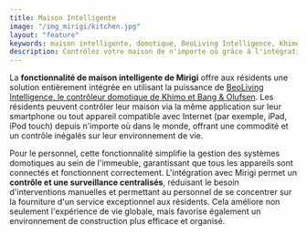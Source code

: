 ```yaml
---
title: Maison Intelligente
image: "/img_mirigi/kitchen.jpg"
layout: "feature"
keywords: maison intelligente, domotique, BeoLiving Intelligence, Khimo, Bang & Olufsen, contrôle, commodité
description: Contrôlez votre maison de n'importe où grâce à l'intégration domotique de Mirigi.
---
```


La **fonctionnalité de maison intelligente de Mirigi** offre aux résidents une solution entièrement intégrée en utilisant la puissance de [BeoLiving Intelligence, le contrôleur domotique de Khimo et Bang & Olufsen](https://www.khimo.com/#products-bli). Les résidents peuvent contrôler leur maison via la même application sur leur smartphone ou tout appareil compatible avec Internet (par exemple, iPad, iPod touch) depuis n'importe où dans le monde, offrant une commodité et un contrôle inégalés sur leur environnement de vie.

Pour le personnel, cette fonctionnalité simplifie la gestion des systèmes domotiques au sein de l'immeuble, garantissant que tous les appareils sont connectés et fonctionnent correctement. L'intégration avec Mirigi permet un **contrôle et une surveillance centralisés**, réduisant le besoin d'interventions manuelles et permettant au personnel de se concentrer sur la fourniture d'un service exceptionnel aux résidents. Cela améliore non seulement l'expérience de vie globale, mais favorise également un environnement de construction plus efficace et organisé.
